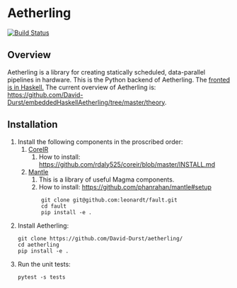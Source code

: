 # Aetherling
[![Build Status](https://travis-ci.com/David-Durst/aetherling.svg?branch=master)](https://travis-ci.com/David-Durst/aetherling)

## Overview
Aetherling is a library for creating statically scheduled, data-parallel pipelines in hardware. 
This is the Python backend of Aetherling.
The [fronted is in Haskell.](https://github.com/David-Durst/embeddedHaskellAetherling)
The current overview of Aetherling is: https://github.com/David-Durst/embeddedHaskellAetherling/tree/master/theory. 

## Installation
1. Install the following components in the proscribed order:
    1. [CoreIR](https://github.com/rdaly525/coreir/tree/master)
        1. How to install: https://github.com/rdaly525/coreir/blob/master/INSTALL.md
    1. [Mantle](https://github.com/phanrahan/mantle)
        1. This is a library of useful Magma components.
        1. How to install: https://github.com/phanrahan/mantle#setup
        ```Shell
            git clone git@github.com:leonardt/fault.git
            cd fault
            pip install -e .
        ```
1. Install Aetherling:
    ```Shell
    git clone https://github.com/David-Durst/aetherling/
    cd aetherling
    pip install -e .
    ```
1. Run the unit tests:
    ```Shell
    pytest -s tests
    ```

